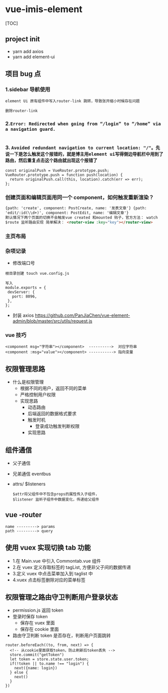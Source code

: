 # vue-imis-element

[TOC]

## project init

- yarn add axios
- yarn add element-ui

## 项目 bug 点

### 1.sidebar 导航使用

```
element Ui 原有组件中写入router-link 跳转，导致张开缩小时候存在问题

删除router-link
```

### 2.`Error: Redirected when going from “/login” to “/home” via a navigation guard.`

```

```

### 3. `Avoided redundant navigation to current location: "/"。先说一下是怎么触发这个报错的，就是博主用element ui写得侧边导航栏中用到了路由，然后重复点击这个路由就出现这个报错了`

```
const originalPush = VueRouter.prototype.push;
VueRouter.prototype.push = function push(location) {
  return originalPush.call(this, location).catch(err => err);
};

```

### 创建页面和编辑页面用同一个 component，如何触发重新渲染？

```html
{path: 'create', component: PostCreate, name: '发表文章'} {path:
'edit/:id(\\d+)', component: PostEdit, name: '编辑文章'}
默认情况下两个页面的切换不会触发vue created 和mounted 钩子，官方方法： watch
$route 监听路由实现 简单解决： <router-view :key="key"></router-view>
```

### 主页布局

### 杂项记录

- 修改端口号

```
根目录创建 touch vue.config.js

写入
module.exports = {
 devServer: {
   port: 8096,
 },
};

```

- 封装 axios
  https://github.com/PanJiaChen/vue-element-admin/blob/master/src/utils/request.js

### vue 技巧

```
<component msg="字符串"></component>  ---------->  对应字符串
<component :msg="value"></component> -----------> 指向变量

```

## 权限管理思路

- 什么是权限管理
  - 根据不同的用户，返回不同的菜单
  - 严格控制用户权限
  - 实现思路
    - 动态路由
    - 后端返回的数据格式要求
    - 触发时机
      - 登录成功触发判断权限
    - 实现思路

## 组件通信

- 父子通信

- 兄弟通信 eventbus

- attrs/ \$listeners

  ```
  $attr将父组件中不包含props的属性传入子组件，
  $listener 监听子组件中数据变化，传递给父组件
  ```

## vue -router

```
name ---------> params
path ---------> query
```

## 使用 vuex 实现切换 tab 功能

- 1.在 Main.vue 中引入 Commontab.vue 组件
- 2.在 vuex 定义存取标签的 tagList, 方便非父子间的数据传递
- 3.定义 vuex 中点击菜单加入到 taglist 中
- 4.vuex 点击标签删除对应的菜单标签

## 权限管理之路由守卫判断用户登录状态

- permission.js 返回 token
- 登录时保存 token
  - 保存在 vuex 里面
  - 保存在 cookie 里面
- 路由守卫判断 token 是否存在，判断用户页面跳转

```
router.beforeEach((to, from, next) => {
  <!-- 从cookie里面获取token，防止刷新后token丢失 -->
  store.commit("getToken")
  let token = store.state.user.token;
  if(!token || to.name !== "login") {
    next({name: login})
  } else {
    next()
  }
})
```
